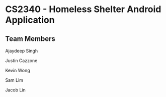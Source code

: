 # CS2340 - Homeless Shelter Android Application

## Team Members

Ajaydeep Singh

Justin Cazzone

Kevin Wong

Sam Lim

Jacob Lin


